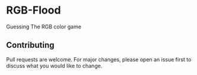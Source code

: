 # RGB-Flood
Guessing The RGB color game

## Contributing
Pull requests are welcome. For major changes, please open an issue first to discuss what you would like to change.
